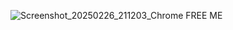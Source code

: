 ![Screenshot_20250226_211203_Chrome](https://github.com/user-attachments/assets/ad2abf60-84c2-4a76-bdca-98f478be1c3e)
FREE ME
